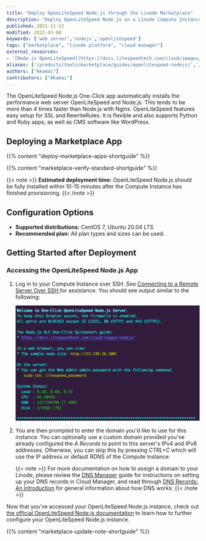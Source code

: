 ```yaml
---
title: "Deploy OpenLiteSpeed Node.js through the Linode Marketplace"
description: "Deploy OpenLiteSpeed Node.js on a Linode Compute Instance. This provides you with a high performance web server to manage your Node.js application."
published: 2021-11-12
modified: 2022-03-08
keywords: ['web server','nodejs','openlitespeed']
tags: ["marketplace", "linode platform", "cloud manager"]
external_resources:
- '[Node.js OpenLiteSpeed](https://docs.litespeedtech.com/cloud/images/nodejs/)'
aliases: ['/products/tools/marketplace/guides/openlitespeed-nodejs/','/guides/deploying-openlitespeed-nodejs-marketplace-app/','/guides/openlitespeed-nodejs-marketplace-app/']
authors: ["Akamai"]
contributors: ["Akamai"]
---
```


The OpenLiteSpeed Node.js One-Click app automatically installs the performance web server OpenLiteSpeed and Node.js. This tends to be more than 4 times faster than Node.js with Nginx. OpenLiteSpeed features easy setup for SSL and RewriteRules. It is flexible and also supports Python and Ruby apps, as well as CMS software like WordPress.

## Deploying a Marketplace App

{{% content "deploy-marketplace-apps-shortguide" %}}

{{% content "marketplace-verify-standard-shortguide" %}}

{{< note >}}
**Estimated deployment time:** OpenLiteSpeed Node.js should be fully installed within 10-15 minutes after the Compute Instance has finished provisioning.
{{< /note >}}

## Configuration Options

- **Supported distributions:** CentOS 7, Ubuntu 20.04 LTS
- **Recommended plan:** All plan types and sizes can be used.

## Getting Started after Deployment

### Accessing the OpenLiteSpeed Node.js App

1.  Log in to your Compute Instance over SSH. See [Connecting to a Remote Server Over SSH
](/docs/guides/connect-to-server-over-ssh/) for assistance. You should see output similar to the following:

    ![OpenLiteSpeed Nose.js setup information](setupinfo-nodejs.png)

1.  You are then prompted to enter the domain you'd like to use for this instance. You can optionally use a custom domain provided you've already configured the *A Records* to point to this server's IPv4 and IPv6 addresses. Otherwise, you can skip this by pressing *CTRL+C* which will use the IP address or default RDNS of the Compute Instance.

    {{< note >}}
    For more documentation on how to assign a domain to your Linode, please review the [DNS Manager](/docs/products/networking/dns-manager/) guide for instructions on setting up your DNS records in Cloud Manager, and read through [DNS Records: An Introduction](/docs/guides/dns-overview/) for general information about how DNS works.
    {{< /note >}}

Now that you’ve accessed your OpenLiteSpeed Node.js instance, check out [the official OpenLiteSpeed Node.js documentation](https://docs.litespeedtech.com/cloud/images/nodejs/) to learn how to further configure your OpenLiteSpeed Node.js instance.

{{% content "marketplace-update-note-shortguide" %}}